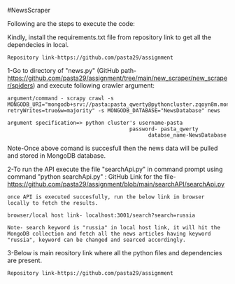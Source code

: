 #NewsScraper

Following are the steps to execute the code:

Kindly, install the requirements.txt file from repository link to get all the dependecies in local.

    Repository link-https://github.com/pasta29/assignment

1-Go to directory of "news.py" (GitHub path- https://github.com/pasta29/assignment/tree/main/new_scraper/new_scraper/spiders) and execute following crawler argument:
	
	argument/command - scrapy crawl -s MONGODB_URI="mongodb+srv://pasta:pasta_qwerty@pythoncluster.zqoyn8m.mongodb.net/?retryWrites=true&w=majority" -s MONGODB_DATABASE="NewsDatabase" news
	
	argument specification=> python cluster's username-pasta
							 	           password- pasta_qwerty
											     databse_name-NewsDatabase
											
  Note-Once above comand is succesfull then the news data will be pulled and stored in MongoDB database.


2-To run the API execute the file "searchApi.py" in command prompt using command "python searchApi.py" :
	GitHub Link for the file-https://github.com/pasta29/assignment/blob/main/searchAPI/searchApi.py
	
	once API is executed succesfully, run the below link in browser locally to fetch the results.
	
	browser/local host link- localhost:3001/search?search=russia
	
	Note- search keyword is "russia" in local host link, it will hit the MongoDB collection and fetch all the news articles having keyword "russia", keyword can be changed and searced accordingly.
	
	
3-Below is main reository link where all the python files and dependencies are present.

	Repository link-https://github.com/pasta29/assignment
	

	
